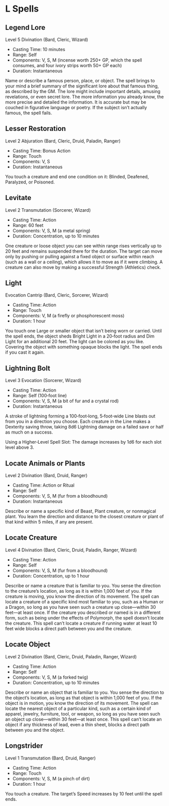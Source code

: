 <!-- Source: docs/srd/SRD_CC_v5.2.1.pdf pp.2680–2760 (L spells) -->

# L Spells

## Legend Lore
Level 5 Divination (Bard, Cleric, Wizard)

- Casting Time: 10 minutes
- Range: Self
- Components: V, S, M (incense worth 250+ GP, which the spell consumes, and four ivory strips worth 50+ GP each)
- Duration: Instantaneous

Name or describe a famous person, place, or object. The spell brings to your mind a brief summary of the significant lore about that famous thing, as described by the GM. The lore might include important details, amusing revelations, or even secret lore. The more information you already know, the more precise and detailed the information. It is accurate but may be couched in figurative language or poetry. If the subject isn’t actually famous, the spell fails.

## Lesser Restoration
Level 2 Abjuration (Bard, Cleric, Druid, Paladin, Ranger)

- Casting Time: Bonus Action
- Range: Touch
- Components: V, S
- Duration: Instantaneous

You touch a creature and end one condition on it: Blinded, Deafened, Paralyzed, or Poisoned.

## Levitate
Level 2 Transmutation (Sorcerer, Wizard)

- Casting Time: Action
- Range: 60 feet
- Components: V, S, M (a metal spring)
- Duration: Concentration, up to 10 minutes

One creature or loose object you can see within range rises vertically up to 20 feet and remains suspended there for the duration. The target can move only by pushing or pulling against a fixed object or surface within reach (such as a wall or a ceiling), which allows it to move as if it were climbing. A creature can also move by making a successful Strength (Athletics) check.

## Light
Evocation Cantrip (Bard, Cleric, Sorcerer, Wizard)

- Casting Time: Action
- Range: Touch
- Components: V, M (a firefly or phosphorescent moss)
- Duration: 1 hour

You touch one Large or smaller object that isn’t being worn or carried. Until the spell ends, the object sheds Bright Light in a 20‑foot radius and Dim Light for an additional 20 feet. The light can be colored as you like. Covering the object with something opaque blocks the light. The spell ends if you cast it again.

## Lightning Bolt
Level 3 Evocation (Sorcerer, Wizard)

- Casting Time: Action
- Range: Self (100‑foot line)
- Components: V, S, M (a bit of fur and a crystal rod)
- Duration: Instantaneous

A stroke of lightning forming a 100‑foot‑long, 5‑foot‑wide Line blasts out from you in a direction you choose. Each creature in the Line makes a Dexterity saving throw, taking 8d6 Lightning damage on a failed save or half as much on a success.

Using a Higher‑Level Spell Slot: The damage increases by 1d6 for each slot level above 3.

## Locate Animals or Plants
Level 2 Divination (Bard, Druid, Ranger)

- Casting Time: Action or Ritual
- Range: Self
- Components: V, S, M (fur from a bloodhound)
- Duration: Instantaneous

Describe or name a specific kind of Beast, Plant creature, or nonmagical plant. You learn the direction and distance to the closest creature or plant of that kind within 5 miles, if any are present.

## Locate Creature
Level 4 Divination (Bard, Cleric, Druid, Paladin, Ranger, Wizard)

- Casting Time: Action
- Range: Self
- Components: V, S, M (fur from a bloodhound)
- Duration: Concentration, up to 1 hour

Describe or name a creature that is familiar to you. You sense the direction to the creature’s location, as long as it is within 1,000 feet of you. If the creature is moving, you know the direction of its movement. The spell can locate a creature of a specific kind most familiar to you, such as a Human or a Dragon, so long as you have seen such a creature up close—within 30 feet—at least once. If the creature you described or named is in a different form, such as being under the effects of Polymorph, the spell doesn’t locate the creature. This spell can’t locate a creature if running water at least 10 feet wide blocks a direct path between you and the creature.

## Locate Object
Level 2 Divination (Bard, Cleric, Druid, Paladin, Ranger, Wizard)

- Casting Time: Action
- Range: Self
- Components: V, S, M (a forked twig)
- Duration: Concentration, up to 10 minutes

Describe or name an object that is familiar to you. You sense the direction to the object’s location, as long as that object is within 1,000 feet of you. If the object is in motion, you know the direction of its movement. The spell can locate the nearest object of a particular kind, such as a certain kind of apparel, jewelry, furniture, tool, or weapon, so long as you have seen such an object up close—within 30 feet—at least once. This spell can’t locate an object if any thickness of lead, even a thin sheet, blocks a direct path between you and the object.

## Longstrider
Level 1 Transmutation (Bard, Druid, Ranger)

- Casting Time: Action
- Range: Touch
- Components: V, S, M (a pinch of dirt)
- Duration: 1 hour

You touch a creature. The target’s Speed increases by 10 feet until the spell ends.
